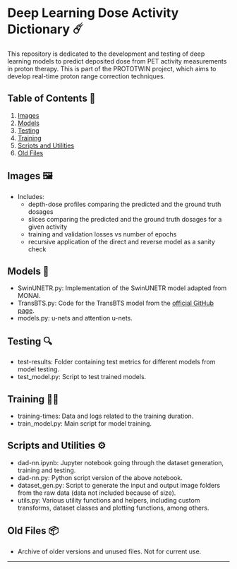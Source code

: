 # Deep Learning Dose Activity Dictionary ☄️

This repository is dedicated to the development and testing of deep learning models to predict deposited dose from PET activity measurements in proton therapy. This is part of the PROTOTWIN project, which aims to develop real-time proton range correction techniques.

## Table of Contents 📑
1. [Images](#images)
2. [Models](#models)
3. [Testing](#testing)
4. [Training](#training)
5. [Scripts and Utilities](#scripts-and-utilities)
6. [Old Files](#old-files)

## Images 🖼️
- Includes:
  - depth-dose profiles comparing the predicted and the ground truth dosages
  - slices comparing the predicted and the ground truth dosages for a given activity
  - training and validation losses vs number of epochs
  - recursive application of the direct and reverse model as a sanity check
  
## Models 🤖
- SwinUNETR.py: Implementation of the SwinUNETR model adapted from MONAI.
- TransBTS.py: Code for the TransBTS model from the [official GitHub page](https://github.com/Rubics-Xuan/TransBTS).
- models.py: u-nets and attention u-nets.

## Testing 🔍
- test-results: Folder containing test metrics for different models from model testing.
- test_model.py: Script to test trained models.

## Training 🏋️‍♂️
- training-times: Data and logs related to the training duration.
- train_model.py: Main script for model training.

## Scripts and Utilities ⚙️
- dad-nn.ipynb: Jupyter notebook going through the dataset generation, training and testing. 
- dad-nn.py: Python script version of the above notebook.
- dataset_gen.py: Script to generate the input and output image folders from the raw data (data not included because of size).
- utils.py: Various utility functions and helpers, including custom transforms, dataset classes and plotting functions, among others.

## Old Files 📦
- Archive of older versions and unused files. Not for current use.

---

